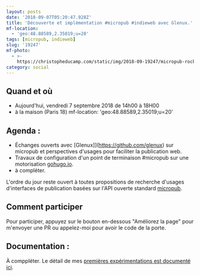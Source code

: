 ```yaml
---
layout: posts
date: '2018-09-07T05:20:47.928Z'
title: 'Découverte et implémentation #micropub #indieweb avec Glenux.'
mf-location:
  - 'geo:48.88589,2.35019;u=20'
tags: [micropub, indieweb]
slug: '19247'
mf-photo:
  - >-
    https://christopheducamp.com/static/img/2018-09-19247/micropub-rocks-2018-09-07-07-11-40.png
category: social
---
```

## Quand et où 

* Aujourd'hui, vendredi 7 septembre 2018 de 14h00 à 18H00 
* à la maison (Paris 18) mf-location: 'geo:48.88589,2.35019;u=20'

## Agenda : 

* Échanges ouverts avec [Glenux]](https://github.com/glenux) sur micropub et perspectives d'usages pour faciliter la publication web.
* Travaux de configuration d&#39;un point de terminaison #micropub sur une motorisation [gohugo.io](https://gohugo.io). 
* à compléter.

L'ordre du jour reste ouvert à toutes propositions de recherche d'usages d'interfaces de publication basées sur l'API ouverte standard [micropub](https://indieweb.org/Micropub). 


## Comment participer 

Pour participer, appuyez sur le bouton en-dessous "Améliorez la page" pour m'envoyer une PR ou appelez-moi pour avoir le code de la porte.

## Documentation : 

À comppléter. Le détail de mes [premières expérimentations est  documenté ici](http://ducamp.me/Xtof/micropub). 

